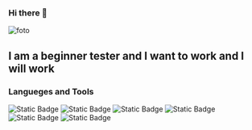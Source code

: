 ### Hi there 👋

<!--
**fatalizada/fatalizada** is a ✨ _special_ ✨ repository because its `README.md` (this file) appears on your GitHub profile.

Here are some ideas to get you started:

- 🔭 I’m currently working on ...
- 🌱 I’m currently learning ...
- 👯 I’m looking to collaborate on ...
- 🤔 I’m looking for help with ...
- 💬 Ask me about ...
- 📫 How to reach me: ...
- 😄 Pronouns: ...
- ⚡ Fun fact: ...
-->
![foto](https://lh3.googleusercontent.com/pw/AP1GczMgCov4HbFmqciNUSaBZLqXog3Xz72h4cksABrwgvkwO7fL3k0a3xibOWRRl25k61k06DIw9m2fBBwaMWDy_7tNWPYkEzxQfR_QRiiOBPqROLd4Lr4oHbxLEGxFxTT-fYKlPf7vak5CPE3YzlEhXd7HFL4O2jCq-zcaHPzd6RqKt8okm6KQhheX_s73RWSd8nz0TkaV5_4Bz-XEPnqgTcXH0mDI7Uhh0BYyxIvzV4uNcO2zVpiTLyGdzgj2wyHL0CB8OHqMyAta5vft8tuD0vR4zJBUnHhlvvqIFfkEAlf41fk3HMu-MOLQUEmQ_fe0gj52wkSRcrXhXQ-9KW7OZ1IO2F9Y1Vg5Ckht9bHZTMEF9ttDBP4S7GUjBvjLyXHtvklxAwc_U6OBxs-rPekuIfK-wYcleUAqcx7Rp5-hniU26JJEvlS0toaEWB3TlYOF7b6RTfrBpT7Vjj9p16NEM0gamvxBwL2PZL3uyYo0cw9DlHQdXdqgNAXfmIggxvBseo6rD4P1oAIDV5Fyg7f7HLIyinQ88Wci3mojM_lpMiACPc4LuGIk4u_XGxfNh6kmht2cS0XwzHEf6NyZnYEijwfA5mdtYS-fabexuMYPpMgiYutJrWB_6TnGqyJ1bfZHksmAiuAD_FaCUj8EF45CGKC2SwqZEWwg0DaRI7sx2Vus9BxCgv9VlmKszqpisKF1NxvG05T3tgszBrHoI75vIensy-XxWMK4QwA9_Pfs6AOv_UXA3fsP_iRLtHLL95tvYH32UcKGxpPRiwox9H-50d5kIwi8XnDFJvj2kcCtLEd2q5XIUz9n_DgzSveJIYwcLBDqKr1khsbb4eFRgNNACmPTXAQpDfGpBJBpZSu9AONBI8XmcG4jLqHSHs9o6hxGmo_EwMAIX8SaiUjoSJTMrN_QcQ=w1065-h599-s-no-gm?authuser=0)

## I am a beginner tester and I want to work and I will work

### Langueges and Tools
![Static Badge](https://img.shields.io/badge/-MYSQL-090909?style=for-the-badge&logo=MySQL&logoColor=087993)
![Static Badge](https://img.shields.io/badge/-jira-090909?style=for-the-badge&logo=jira&logoColor=2d88ff)
![Static Badge](https://img.shields.io/badge/-Postman-090909?style=for-the-badge&logo=Postman&logoColor=f27040)
![Static Badge](https://img.shields.io/badge/-python-090909?style=for-the-badge&logo=python&logoColor=ffd348)
![Static Badge](https://img.shields.io/badge/-DEVTOOLS-090909?style=for-the-badge&logo=googlechrome&logoColor=299648)
![Static Badge](https://img.shields.io/badge/-YouTrack-090909?style=for-the-badge&logo=YouTrack&logoColor=ff3790)